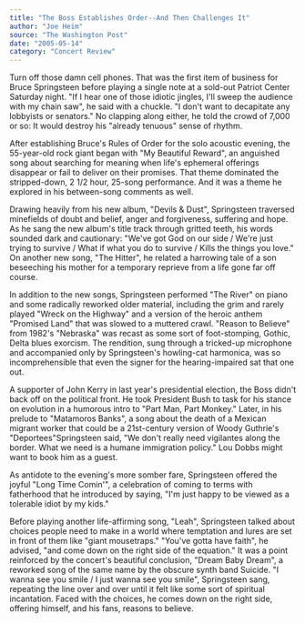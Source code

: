 ```yaml
---
title: "The Boss Establishes Order--And Then Challenges It"
author: "Joe Heim"
source: "The Washington Post"
date: "2005-05-14"
category: "Concert Review"
---
```


Turn off those damn cell phones. That was the first item of business for Bruce Springsteen before playing a single note at a sold-out Patriot Center Saturday night. "If I hear one of those idiotic jingles, I'll sweep the audience with my chain saw", he said with a chuckle. "I don't want to decapitate any lobbyists or senators." No clapping along either, he told the crowd of 7,000 or so: It would destroy his "already tenuous" sense of rhythm.

After establishing Bruce's Rules of Order for the solo acoustic evening, the 55-year-old rock giant began with "My Beautiful Reward", an anguished song about searching for meaning when life's ephemeral offerings disappear or fail to deliver on their promises. That theme dominated the stripped-down, 2 1/2 hour, 25-song performance. And it was a theme he explored in his between-song comments as well.

Drawing heavily from his new album, "Devils & Dust", Springsteen traversed minefields of doubt and belief, anger and forgiveness, suffering and hope. As he sang the new album's title track through gritted teeth, his words sounded dark and cautionary: "We've got God on our side / We're just trying to survive / What if what you do to survive / Kills the things you love." On another new song, "The Hitter", he related a harrowing tale of a son beseeching his mother for a temporary reprieve from a life gone far off course.

In addition to the new songs, Springsteen performed "The River" on piano and some radically reworked older material, including the grim and rarely played "Wreck on the Highway" and a version of the heroic anthem "Promised Land" that was slowed to a muttered crawl. "Reason to Believe" from 1982's "Nebraska" was recast as some sort of foot-stomping, Gothic, Delta blues exorcism. The rendition, sung through a tricked-up microphone and accompanied only by Springsteen's howling-cat harmonica, was so incomprehensible that even the signer for the hearing-impaired sat that one out.

A supporter of John Kerry in last year's presidential election, the Boss didn't back off on the political front. He took President Bush to task for his stance on evolution in a humorous intro to "Part Man, Part Monkey." Later, in his prelude to "Matamoros Banks", a song about the death of a Mexican migrant worker that could be a 21st-century version of Woody Guthrie's "Deportees"Springsteen said, "We don't really need vigilantes along the border. What we need is a humane immigration policy." Lou Dobbs might want to book him as a guest.

As antidote to the evening's more somber fare, Springsteen offered the joyful "Long Time Comin'", a celebration of coming to terms with fatherhood that he introduced by saying, "I'm just happy to be viewed as a tolerable idiot by my kids."

Before playing another life-affirming song, "Leah", Springsteen talked about choices people need to make in a world where temptation and lures are set in front of them like "giant mousetraps." "You've gotta have faith", he advised, "and come down on the right side of the equation." It was a point reinforced by the concert's beautiful conclusion, "Dream Baby Dream", a reworked song of the same name by the obscure synth band Suicide. "I wanna see you smile / I just wanna see you smile", Springsteen sang, repeating the line over and over until it felt like some sort of spiritual incantation. Faced with the choices, he comes down on the right side, offering himself, and his fans, reasons to believe.